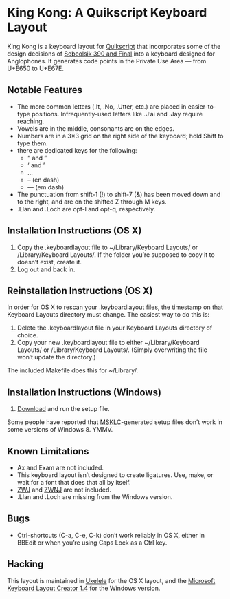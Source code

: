 # King Kong: A Quikscript Keyboard Layout

King Kong is a keyboard layout for [Quikscript][qs] that incorporates some of the design decisions of [Sebeolsik 390 and Final](kokbd) into a keyboard designed for Anglophones. It generates code points in the Private Use Area — from U+E650 to U+E67E. 


## Notable Features

- The more common letters (.It, .No, .Utter, etc.) are placed in easier-to-type positions. Infrequently-used letters like .J’ai and .Jay require reaching.
- Vowels are in the middle, consonants are on the edges.
- Numbers are in a 3×3 grid on the right side of the keyboard; hold Shift to type them.
- there are dedicated keys for the following:
  - “ and ”
  - ‘ and  ’
  - …
  - – (en dash)
  - — (em dash)
- The punctuation from shift-1 (!) to shift-7 (&) has been moved down and to the right, and are on the shifted Z through M keys.
- .Llan and .Loch are opt-l and opt-q, respectively.


## Installation Instructions (OS X)

1. Copy the .keyboardlayout file to ~/Library/Keyboard Layouts/ or /Library/Keyboard Layouts/. If the folder you’re supposed to copy it to doesn’t exist, create it.
1. Log out and back in.


## Reinstallation Instructions (OS X)

In order for OS X to rescan your .keyboardlayout files, the timestamp on that Keyboard Layouts directory must change. The easiest way to do this is:

1. Delete the .keyboardlayout file in your Keyboard Layouts directory of choice.
1. Copy your new .keyboardlayout file to either ~/Library/Keyboard Layouts/ or /Library/Keyboard Layouts/. (Simply overwriting the file won’t update the directory.)

The included Makefile does this for ~/Library/.


## Installation Instructions (Windows)

1. [Download][] and run the setup file.

Some people have reported that [MSKLC][]-generated setup files don’t work in some versions of Windows 8. YMMV.


## Known Limitations

- Ax and Exam are not included.
- This keyboard layout isn’t designed to create ligatures. Use, make, or wait for a font that does that all by itself.
- [ZWJ][] and [ZWNJ][] are not included.
- .Llan and .Loch are missing from the Windows version.


## Bugs

- Ctrl-shortcuts (C-a, C-e, C-k) don’t work reliably in OS X, either in BBEdit or when you’re using Caps Lock as a Ctrl key.


## Hacking

This layout is maintained in [Ukelele][uke] for the OS X layout, and the [Microsoft Keyboard Layout Creator 1.4][msklc] for the Windows version.



[qs]: http://en.wikipedia.org/wiki/Quikscript
[uke]: http://scripts.sil.org/ukelele
[msklc]: http://msdn.microsoft.com/en-us/goglobal/bb964665.aspx
[kokbd]: http://en.wikipedia.org/wiki/Keyboard_layout#Sebeolsik_390
[download]: https://github.com/adiabatic/king-kong/raw/master/KingKong.PUA.setup.exe

[zwj]: http://en.wikipedia.org/wiki/Zero-width_joiner "ligature here, please"
[zwnj]: http://en.wikipedia.org/wiki/Zero-width_non-joiner "no ligature here, please"
